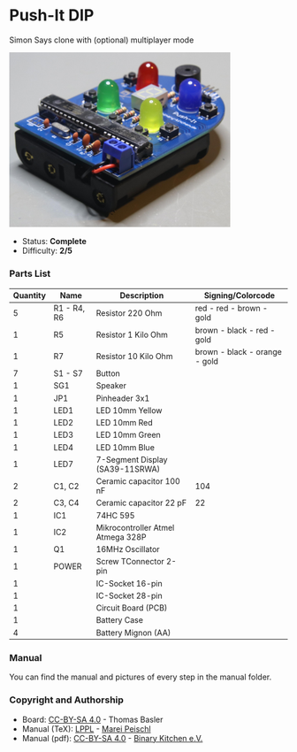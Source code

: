# Push-It DIP
Simon Says clone with (optional) multiplayer mode

<img src="manual/images/PushItDIP-V1_1_Complete.jpg" width=400px alt="Push-It DIP">

- Status: **Complete**
- Difficulty: **2/5**

### Parts List

| Quantity | Name        | Description                        | Signing/Colorcode             |
|----------|-------------|------------------------------------|-------------------------------|
| 5        | R1 - R4, R6 | Resistor 220 Ohm                   | red - red - brown - gold      |
| 1        | R5          | Resistor 1 Kilo Ohm                | brown - black - red - gold    |
| 1        | R7          | Resistor 10 Kilo Ohm               | brown - black - orange - gold |
| 7        | S1 - S7     | Button                             |                               |
| 1        | SG1         | Speaker                            |                               |
| 1        | JP1         | Pinheader 3x1                      |                               |
| 1        | LED1        | LED 10mm Yellow                    |                               |
| 1        | LED2        | LED 10mm Red                       |                               |
| 1        | LED3        | LED 10mm Green                     |                               |
| 1        | LED4        | LED 10mm Blue                      |                               |
| 1        | LED7        | 7-Segment Display (SA39-11SRWA)    |                               |
| 2        | C1, C2      | Ceramic capacitor 100 nF           | 104                           |
| 2        | C3, C4      | Ceramic capacitor 22 pF            | 22                            |
| 1        | IC1         | 74HC 595                           |                               |
| 1        | IC2         | Mikrocontroller Atmel Atmega 328P  |                               |
| 1        | Q1          | 16MHz Oscillator                   |                               |
| 1        | POWER       | Screw TConnector 2-pin             |                               |
| 1        |             | IC-Socket 16-pin                   |                               |
| 1        |             | IC-Socket 28-pin                   |                               |
| 1        |             | Circuit Board (PCB)                |                               |
| 1        |             | Battery Case                       |                               |
| 4        |             | Battery Mignon (AA)                |                               |

### Manual
You can find the manual and pictures of every step in the manual folder.

### Copyright and Authorship
- Board: [CC-BY-SA 4.0](https://creativecommons.org/licenses/by-sa/4.0/) - Thomas Basler
- Manual (TeX): [LPPL](https://www.latex-project.org/lppl.txt) - [Marei Peischl](https://peitex.de)
- Manual (pdf): [CC-BY-SA 4.0](https://creativecommons.org/licenses/by-sa/4.0/) - [Binary Kitchen e.V.](https://www.binary-kitchen.de)